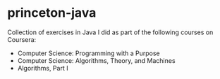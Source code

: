 # princeton-java

Collection of exercises in Java I did as part of the following courses on Coursera:
 - Computer Science: Programming with a Purpose
 - Computer Science: Algorithms, Theory, and Machines
 - Algorithms, Part I
